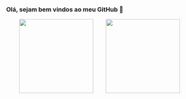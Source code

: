 ### Olá, sejam bem vindos ao meu GitHub 👋

<div style="display: flex; align-items: center; justify-content: space-evenly;">
  <img height="200" src="https://github-readme-stats.vercel.app/api/top-langs/?username=LucBonnet&layout=compact&theme=dark" />
  <img height="200" src="https://github-readme-stats.vercel.app/api?username=LucBonnet&show_icons=true&theme=dark"/>
</div>
